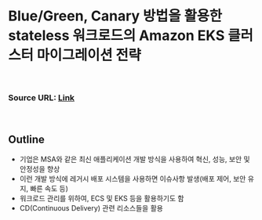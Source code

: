 # Blue/Green, Canary 방법을 활용한 stateless 워크로드의 Amazon EKS 클러스터 마이그레이션 전략

<br>

### Source URL: [Link](https://aws.amazon.com/ko/blogs/tech/blue-green-or-canary-amazon-eks-clusters-migration-for-stateless-argocd-workloads/)

<br>

## Outline

- 기업은 MSA와 같은 최신 애플리케이션 개발 방식을 사용하여 혁신, 성능, 보안 및 안정성을 향상
- 이런 개발 방식에 레거시 배포 시스템을 사용하면 이슈사항 발생(배포 제어, 보안 유지, 빠른 속도 등)
- 워크로드 관리를 위하여, ECS 및 EKS 등을 활용하기도 함
- CD(Continuous Delivery) 관련 리소스들을 활용